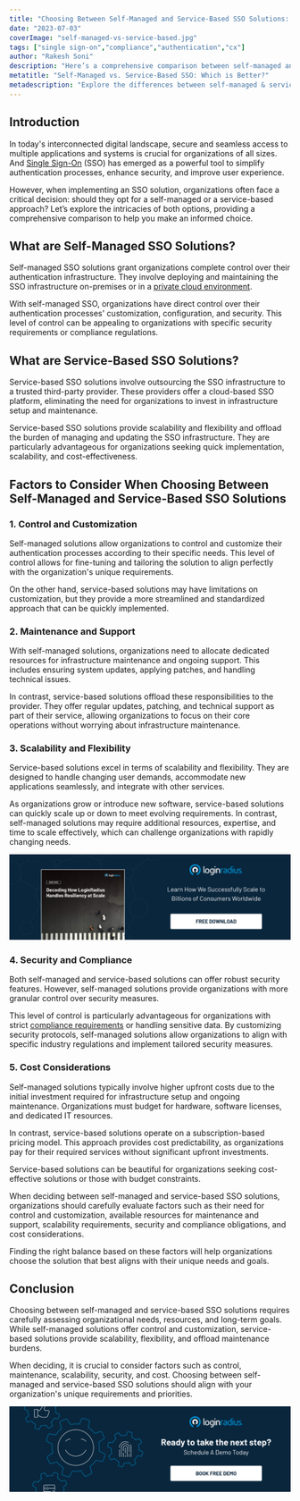 ```yaml
---
title: "Choosing Between Self-Managed and Service-Based SSO Solutions: A Comprehensive Comparison"
date: "2023-07-03"
coverImage: "self-managed-vs-service-based.jpg"
tags: ["single sign-on","compliance","authentication","cx"]
author: "Rakesh Soni"
description: "Here’s a comprehensive comparison between self-managed and service-based SSO solutions, exploring factors such as control, customization, maintenance, scalability, security, and cost. This blog will help you make an informed decision that aligns with your organization's needs and goals."
metatitle: "Self-Managed vs. Service-Based SSO: Which is Better?"
metadescription: "Explore the differences between self-managed & service-based Single Sign-On (SSO) solutions to make the right choice for your company’s authentication needs."
---
```

## Introduction

In today's interconnected digital landscape, secure and seamless access to multiple applications and systems is crucial for organizations of all sizes. And [Single Sign-On](https://www.loginradius.com/single-sign-on/) (SSO) has emerged as a powerful tool to simplify authentication processes, enhance security, and improve user experience. 

However, when implementing an SSO solution, organizations often face a critical decision: should they opt for a self-managed or a service-based approach? Let’s explore the intricacies of both options, providing a comprehensive comparison to help you make an informed choice.

## What are Self-Managed SSO Solutions?

Self-managed SSO solutions grant organizations complete control over their authentication infrastructure. They involve deploying and maintaining the SSO infrastructure on-premises or in a [private cloud environment](https://www.loginradius.com/private-cloud/). 

With self-managed SSO, organizations have direct control over their authentication processes' customization, configuration, and security. This level of control can be appealing to organizations with specific security requirements or compliance regulations.

## What are Service-Based SSO Solutions?

Service-based SSO solutions involve outsourcing the SSO infrastructure to a trusted third-party provider. These providers offer a cloud-based SSO platform, eliminating the need for organizations to invest in infrastructure setup and maintenance. 

Service-based SSO solutions provide scalability and flexibility and offload the burden of managing and updating the SSO infrastructure. They are particularly advantageous for organizations seeking quick implementation, scalability, and cost-effectiveness.

## Factors to Consider When Choosing Between Self-Managed and Service-Based SSO Solutions

### 1. Control and Customization

Self-managed solutions allow organizations to control and customize their authentication processes according to their specific needs. This level of control allows for fine-tuning and tailoring the solution to align perfectly with the organization's unique requirements. 

On the other hand, service-based solutions may have limitations on customization, but they provide a more streamlined and standardized approach that can be quickly implemented.

### 2. Maintenance and Support

With self-managed solutions, organizations need to allocate dedicated resources for infrastructure maintenance and ongoing support. This includes ensuring system updates, applying patches, and handling technical issues. 

In contrast, service-based solutions offload these responsibilities to the provider. They offer regular updates, patching, and technical support as part of their service, allowing organizations to focus on their core operations without worrying about infrastructure maintenance.

### 3. Scalability and Flexibility

Service-based solutions excel in terms of scalability and flexibility. They are designed to handle changing user demands, accommodate new applications seamlessly, and integrate with other services. 

As organizations grow or introduce new software, service-based solutions can quickly scale up or down to meet evolving requirements. In contrast, self-managed solutions may require additional resources, expertise, and time to scale effectively, which can challenge organizations with rapidly changing needs.

[![WP-resilience](WP-resilience.png)](https://www.loginradius.com/resource/enterprise-scalability-and-performance)

### 4. Security and Compliance

Both self-managed and service-based solutions can offer robust security features. However, self-managed solutions provide organizations with more granular control over security measures. 

This level of control is particularly advantageous for organizations with strict [compliance requirements](https://www.loginradius.com/compliances/) or handling sensitive data. By customizing security protocols, self-managed solutions allow organizations to align with specific industry regulations and implement tailored security measures.

### 5. Cost Considerations

Self-managed solutions typically involve higher upfront costs due to the initial investment required for infrastructure setup and ongoing maintenance. Organizations must budget for hardware, software licenses, and dedicated IT resources. 

In contrast, service-based solutions operate on a subscription-based pricing model. This approach provides cost predictability, as organizations pay for their required services without significant upfront investments. 

Service-based solutions can be beautiful for organizations seeking cost-effective solutions or those with budget constraints.

When deciding between self-managed and service-based SSO solutions, organizations should carefully evaluate factors such as their need for control and customization, available resources for maintenance and support, scalability requirements, security and compliance obligations, and cost considerations. 

Finding the right balance based on these factors will help organizations choose the solution that best aligns with their unique needs and goals.

## Conclusion

Choosing between self-managed and service-based SSO solutions requires carefully assessing organizational needs, resources, and long-term goals. While self-managed solutions offer control and customization, service-based solutions provide scalability, flexibility, and offload maintenance burdens. 

When deciding, it is crucial to consider factors such as control, maintenance, scalability, security, and cost. Choosing between self-managed and service-based SSO solutions should align with your organization's unique requirements and priorities. 

[![LoginRadius Book a Demo](../../assets/book-a-demo-loginradius.png)](https://www.loginradius.com/book-a-demo/)

